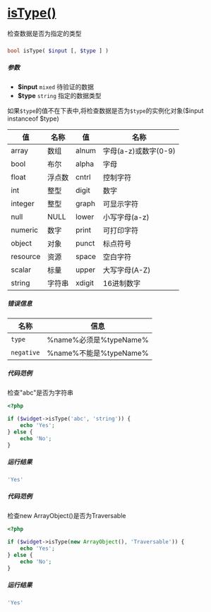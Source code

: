 [isType()](http://twinh.github.io/widget/api/isType)
====================================================

检查数据是否为指定的类型

### 
```php
bool isType( $input [, $type ] )
```

##### 参数
* **$input** `mixed` 待验证的数据
* **$type** `string` 指定的数据类型


如果`$type`的值不在下表中,将检查数据是否为`$type`的实例化对象($input instanceof $type)

| **值**   | **名称**             | **值**   | **名称**             |
|----------|----------------------|----------|----------------------|
| array    | 数组                 | alnum    | 字母(a-z)或数字(0-9) |
| bool     | 布尔                 | alpha    | 字母                 |
| float    | 浮点数               | cntrl    | 控制字符             |
| int      | 整型                 | digit    | 数字                 |
| integer  | 整型                 | graph    | 可显示字符           |
| null     | NULL                 | lower    | 小写字母(a-z)        |
| numeric  | 数字                 | print    | 可打印字符           |
| object   | 对象                 | punct    | 标点符号             |
| resource | 资源                 | space    | 空白字符             |
| scalar   | 标量                 | upper    | 大写字母(A-Z)        |
| string   | 字符串               | xdigit   | 16进制数字           |

##### 错误信息
| **名称**              | **信息**                                                       | 
|-----------------------|----------------------------------------------------------------|
| `type`                | %name%必须是%typeName%                                         |
| `negative`            | %name%不能是%typeName%                                         |


##### 代码范例
检查"abc"是否为字符串
```php
<?php
 
if ($widget->isType('abc', 'string')) {
    echo 'Yes';
} else {
    echo 'No';
}
```
##### 运行结果
```php
'Yes'
```
##### 代码范例
检查new ArrayObject()是否为Traversable
```php
<?php
 
if ($widget->isType(new ArrayObject(), 'Traversable')) {
    echo 'Yes';
} else {
    echo 'No';
}
```
##### 运行结果
```php
'Yes'
```
